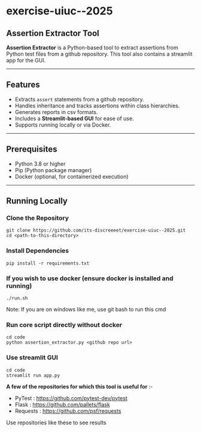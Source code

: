 # exercise-uiuc--2025

## Assertion Extractor Tool

**Assertion Extractor** is a Python-based tool to extract assertions from Python test files from a github repository. This tool also contains a streamlit app for the GUI.

---

## Features

- Extracts `assert` statements from a github repository.
- Handles inheritance and tracks assertions within class hierarchies.
- Generates reports in csv formats.
- Includes a **Streamlit-based GUI** for ease of use.
- Supports running locally or via Docker.

---

## Prerequisites

- Python 3.8 or higher
- Pip (Python package manager)
- Docker (optional, for containerized execution)

---

## Running Locally

### Clone the Repository
```
git clone https://github.com/its-discreeeet/exercise-uiuc--2025.git
cd <path-to-this-directory>
```

### Install Dependencies
```
pip install -r requirements.txt
```

### If you wish to use docker (ensure docker is installed and running)
```
./run.sh
```
Note: If you are on windows like me, use git bash to run this cmd

### Run core script directly without docker
```
cd code
python assertion_extractor.py <github repo url>
```

### Use streamlit GUI
```
cd code
streamlit run app.py
```

**A few of the repositories for which this tool is useful for** :-
- PyTest : https://github.com/pytest-dev/pytest
- Flask : https://github.com/pallets/flask
- Requests : https://github.com/psf/requests

Use repositories like these to see results
